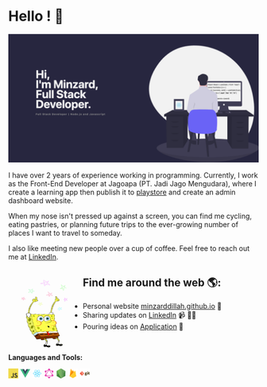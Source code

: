 # Hello ! 👋

<img src="https://raw.githubusercontent.com/minzarddillah/minzarddillah/main/banner.png" alt="hi">

I have over 2 years of experience working in programming. Currently, I work as the Front-End Developer at Jagoapa (PT. Jadi Jago Mengudara), where I create a learning app then publish it to [playstore](https://play.google.com/store/apps/details?id=com.jagoapa) and create an admin dashboard website.

When my nose isn't pressed up against a screen, you can find me cycling, eating pastries, or planning future trips to the ever-growing number of places I want to travel to someday.

I also like meeting new people over a cup of coffee. Feel free to reach out me at [LinkedIn](https://www.linkedin.com/in/minzarddillah/).


## Find me around the web 🌎: <img align="left" width="150" height="150" src="https://raw.githubusercontent.com/minzarddillah/minzarddillah/main/hello.gif">
- Personal website [minzarddillah.github.io](http://minzarddillah.github.io/) 💼
- Sharing updates on <a href="https://www.linkedin.com/in/minzarddillah/">LinkedIn</a> 📹 ✍🏾
- Pouring ideas on <a href="https://play.google.com/store/apps/developer?id=M+Minzard+Dillah"> Application</a> 📱
<br>


**Languages and Tools:**  

<code><img height="20" src="https://raw.githubusercontent.com/github/explore/80688e429a7d4ef2fca1e82350fe8e3517d3494d/topics/javascript/javascript.png"></code>
<code><img height="20" src="https://raw.githubusercontent.com/github/explore/80688e429a7d4ef2fca1e82350fe8e3517d3494d/topics/vue/vue.png"></code>
<code><img height="20" src="https://raw.githubusercontent.com/github/explore/80688e429a7d4ef2fca1e82350fe8e3517d3494d/topics/react/react.png"></code>
<code><img height="20" src="https://raw.githubusercontent.com/github/explore/5c058a388828bb5fde0bcafd4bc867b5bb3f26f3/topics/graphql/graphql.png"></code>
<code><img height="20" src="https://raw.githubusercontent.com/github/explore/80688e429a7d4ef2fca1e82350fe8e3517d3494d/topics/nodejs/nodejs.png"></code>
<code><img height="20" src="https://raw.githubusercontent.com/github/explore/80688e429a7d4ef2fca1e82350fe8e3517d3494d/topics/firebase/firebase.png"></code>
<code><img height="20" src="https://raw.githubusercontent.com/github/explore/80688e429a7d4ef2fca1e82350fe8e3517d3494d/topics/git/git.png"></code>
